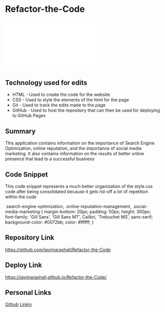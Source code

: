 # Refactor-the-Code

## 
![site](file:///C:/Users/Javier/Desktop/Refactor-the-Code/Develop/index.html)

## Technology used for edits
- HTML - Used to create the code for the website
- CSS - Used to style the elements of the html for the page
- Git - Used to track the edits made to the page
- GitHub - Used to host the repository that can then be used for deploying to GitHub Pages

## Summary
This application contains information on the importance of Search Engine Optimization,
online reputation, and the importance of social media marketing. It also contains information
on the results of better online presence that lead to a successful business

## Code Snippet
This code snippet represents a much better organization of the style.css code after being consolidated 
because it gets rid-off a lot of repetition within the code

 .search-engine-optimization, .online-reputation-management, .social-media-marketing {
    margin-bottom: 20px;
    padding: 50px;
    height: 300px;
    font-family: 'Gill Sans', 'Gill Sans MT', Calibri, 'Trebuchet MS', sans-serif;
    background-color: #0072bb;
    color: #ffffff;
}

## Repository Link
https://github.com/javimarashall/Refactor-the-Code

## Deploy Link
https://javimarashall.github.io/Refactor-the-Code/

## Personal Links
[Github](https://github.com/javimarashall)
[Linkin](https://www.linkedin.com/in/javier-mondragon-7b471719b/)





